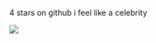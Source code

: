 4 stars on github i feel like a celebrity

![](https://komarev.com/ghpvc/?username=rinzexe&style=flat-square&color=grey)
